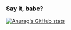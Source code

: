 ### Say it, babe?

[![Anurag's GitHub stats](https://github-readme-stats.vercel.app/api?username=julioceno)](https://github.com/julioceno)
